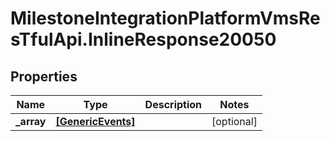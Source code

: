 # MilestoneIntegrationPlatformVmsResTfulApi.InlineResponse20050

## Properties
Name | Type | Description | Notes
------------ | ------------- | ------------- | -------------
**_array** | [**[GenericEvents]**](GenericEvents.md) |  | [optional] 
